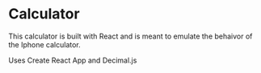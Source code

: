 # Calculator

This calculator is built with React and is meant to emulate the behaivor of the 
Iphone calculator. 

Uses Create React App and Decimal.js 